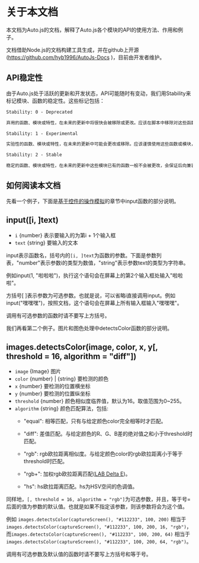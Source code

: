 # 关于本文档

<!-- type=misc -->

本文档为Auto.js的文档，解释了Auto.js各个模块的API的使用方法、作用和例子。

文档借助Node.js的文档构建工具生成，并在github上开源(https://github.com/hyb1996/AutoJs-Docs )，目前由开发者维护。

## API稳定性

由于Auto.js处于活跃的更新和开发状态，API可能随时有变动，我们用Stability来标记模块、函数的稳定性。这些标记包括：

```txt
Stability: 0 - Deprecated

弃用的函数、模块或特性，在未来的更新中将很快会被移除或更改。应该在脚本中移除对这些函数的使用，以免后续出现意料之外的问题。
```

```txt
Stability: 1 - Experimental

实验性的函数、模块或特性，在未来的更新中可能会更改或移除。应该谨慎使用这些函数或模块，或者仅用作临时或试验用途。
```

```txt
Stability: 2 - Stable

稳定的函数、模块或特性，在未来的更新中这些模块已有的函数一般不会被更改，会保证后向兼容性。
```

## 如何阅读本文档

先看一个例子，下面是[基于控件的操作模拟](coordinates-based-automation.html)的章节中input函数的部分说明。

## input([i, ]text)
* `i` {number} 表示要输入的为第i + 1个输入框
* `text` {string} 要输入的文本


input表示函数名，括号内的`[i, ]text`为函数的参数。下面是参数列表，"number"表示参数i的类型为数值，"string"表示参数text的类型为字符串。

例如input(1, "啦啦啦")，执行这个语句会在屏幕上的第2个输入框处输入"啦啦啦"。

方括号[ ]表示参数为可选参数。也就是说，可以省略i直接调用input。例如input("嘿嘿嘿")，按照文档，这个语句会在屏幕上所有输入框输入"嘿嘿嘿"。

调用有可选参数的函数时请不要写上方括号。

我们再看第二个例子。图片和图色处理中detectsColor函数的部分说明。

## images.detectsColor(image, color, x, y[, threshold = 16, algorithm = "diff"])
* `image` {Image} 图片
* `color` {number} | {string} 要检测的颜色
* `x` {number} 要检测的位置横坐标
* `y` {number} 要检测的位置纵坐标
* `threshold` {number} 颜色相似度临界值，默认为16。取值范围为0~255。
* `algorithm` {string} 颜色匹配算法，包括:
    * "equal": 相等匹配，只有与给定颜色color完全相等时才匹配。
    * "diff": 差值匹配。与给定颜色的R、G、B差的绝对值之和小于threshold时匹配。
    * "rgb": rgb欧拉距离相似度。与给定颜色color的rgb欧拉距离小于等于threshold时匹配。
 
    * "rgb+": 加权rgb欧拉距离匹配([LAB Delta E](https://en.wikipedia.org/wiki/Color_difference))。
    * "hs": hs欧拉距离匹配。hs为HSV空间的色调值。

同样地，`[, threshold = 16, algorithm = "rgb"]`为可选参数，并且，等于号=后面的值为参数的默认值。也就是如果不指定该参数，则该参数将会为这个值。

例如 `images.detectsColor(captureScreen(), "#112233", 100, 200)` 相当于 `images.detectsColor(captureScreen(), "#112233", 100, 200, 16, "rgb")`，
而`images.detectsColor(captureScreen(), "#112233", 100, 200, 64)` 相当于`images.detectsColor(captureScreen(), "#112233", 100, 200, 64, "rgb")`。

调用有可选参数及默认值的函数时请不要写上方括号和等于号。